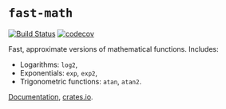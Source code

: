 # `fast-math`

[![Build Status](https://travis-ci.org/huonw/fast-math.png)](https://travis-ci.org/huonw/fast-math) [![codecov](https://codecov.io/gh/huonw/fast-math/branch/master/graph/badge.svg)](https://codecov.io/gh/huonw/fast-math)

Fast, approximate versions of mathematical functions. Includes:

- Logarithms: `log2`,
- Exponentials: `exp`, `exp2`,
- Trigonometric functions: `atan`, `atan2`.

[Documentation](https://docs.rs/fast-math),
[crates.io](https://crates.io/crates/fast-math).
